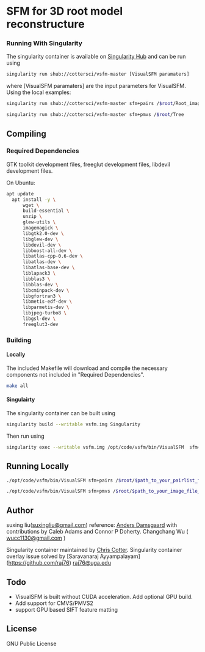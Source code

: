 # SFM for 3D root model reconstructure

### Running With Singularity
The singularity container is available on [Singularity Hub](https://www.singularity-hub.org)
and can be run using
```bash
singularity run shub://cottersci/vsfm-master [VisualSFM paramaters]
```

where [VisualSFM paramaters] are the input parameters for VisualSFM. Using the local examples:

```bash
singularity run shub://cottersci/vsfm-master sfm+pairs /$root/Root_image_data/3600_10_whole/PairList_90_2.txt
```

```bash
singularity run shub://cottersci/vsfm-master sfm+pmvs /$root/Tree
```

## Compiling

### Required Dependencies
GTK toolkit development files, freeglut development files, libdevil development
files.

On Ubuntu:

```bash
apt update
  apt install -y \
      wget \
      build-essential \
      unzip \
      glew-utils \
      imagemagick \
      libgtk2.0-dev \
      libglew-dev \
      libdevil-dev \
      libboost-all-dev \
      libatlas-cpp-0.6-dev \
      libatlas-dev \
      libatlas-base-dev \
      liblapack3 \
      libblas3 \
      libblas-dev \
      libcminpack-dev \
      libgfortran3 \
      libmetis-edf-dev \
      libparmetis-dev \
      libjpeg-turbo8 \
      libgsl-dev \
      freeglut3-dev
```

### Building

#### Locally
The included Makefile will download and compile the necessary components not included in "Required Dependencies".

```bash
make all
```

#### Singulairty
The singularity container can be built using

```bash
singularity build --writable vsfm.img Singularity
```

Then run using

```bash
singularity exec --writable vsfm.img /opt/code/vsfm/bin/VisualSFM  sfm+pmvs /$root/$path_to_your_image_file_folder/
```

## Running Locally
```bash
./opt/code/vsfm/bin/VisualSFM sfm+pairs /$root/$path_to_your_pairlist_file/
```

```bash
./opt/code/vsfm/bin/VisualSFM sfm+pmvs /$root/$path_to_your_image_file_folder/
```

## Author
suxing liu(suxingliu@gmail.com)
reference:
[Anders Damsgaard](mailto:adamsgaard@ucsd.edu) with contributions by Caleb Adams
and Connor P Doherty.
Changchang Wu ( wucc1130@gmail.com )

Singularity container maintained by [Chris Cotter](http://github.com/cottersci).
Singularity container overlay issue solved by [Saravanaraj Ayyampalayam] (https://github.com/raj76) raj76@uga.edu


## Todo
- VisualSFM is built without CUDA acceleration. Add optional GPU build.
- Add support for CMVS/PMVS2
- support GPU based SIFT feature matting

## License
GNU Public License
